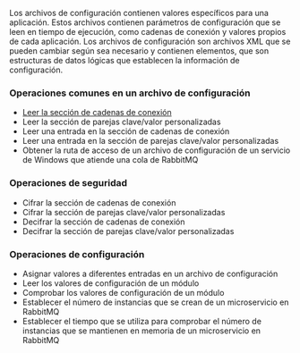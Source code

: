 Los archivos de configuración contienen valores específicos para una aplicación. Estos archivos contienen parámetros de configuración que se leen en tiempo de ejecución, como cadenas de conexión y valores propios de cada aplicación. Los archivos de configuración son archivos XML que se pueden cambiar según sea necesario y contienen elementos, que son estructuras de datos lógicas que establecen la información de configuración.

### Operaciones comunes en un archivo de configuración

* [Leer la sección de cadenas de conexión](Get-ConnectionStringSection.md)
* Leer la sección de parejas clave/valor personalizadas
* Leer una entrada en la sección de cadenas de conexión
* Leer una entrada en la sección de parejas clave/valor personalizadas
* Obtener la ruta de acceso de un archivo de configuración de un servicio de Windows que atiende una cola de RabbitMQ

### Operaciones de seguridad

* Cifrar la sección de cadenas de conexión
* Cifrar la sección de parejas clave/valor personalizadas
* Decifrar la sección de cadenas de conexión
* Decifrar la sección de parejas clave/valor personalizadas

### Operaciones de configuración

* Asignar valores a diferentes entradas en un archivo de configuración
* Leer los valores de configuración de un módulo
* Comprobar los valores de configuración de un módulo
* Establecer el número de instancias que se crean de un microservicio en RabbitMQ
* Establecer el tiempo que se utiliza para comprobar el número de instancias que se mantienen en memoria de un microservicio en RabbitMQ

